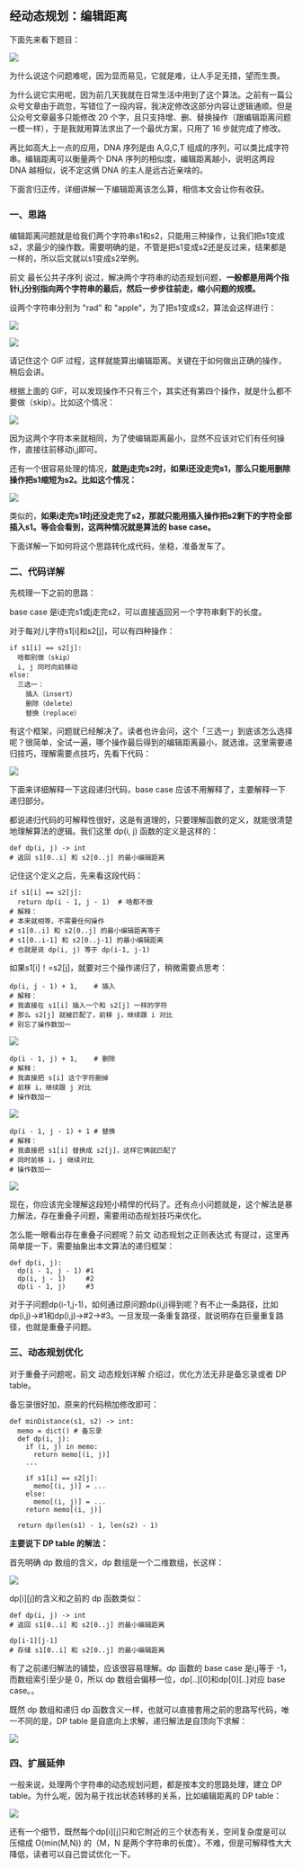 ## 经动态规划：编辑距离

下面先来看下题目：

![](1.jpg)

为什么说这个问题难呢，因为显而易见，它就是难，让人手足无措，望而生畏。

为什么说它实用呢，因为前几天我就在日常生活中用到了这个算法。之前有一篇公众号文章由于疏忽，写错位了一段内容，我决定修改这部分内容让逻辑通顺。但是公众号文章最多只能修改 20 个字，且只支持增、删、替换操作（跟编辑距离问题一模一样），于是我就用算法求出了一个最优方案，只用了 16 步就完成了修改。

再比如高大上一点的应用，DNA 序列是由 A,G,C,T 组成的序列，可以类比成字符串。编辑距离可以衡量两个 DNA 序列的相似度，编辑距离越小，说明这两段 DNA 越相似，说不定这俩 DNA 的主人是远古近亲啥的。

下面言归正传，详细讲解一下编辑距离该怎么算，相信本文会让你有收获。

### 一、思路

编辑距离问题就是给我们两个字符串s1和s2，只能用三种操作，让我们把s1变成s2，求最少的操作数。需要明确的是，不管是把s1变成s2还是反过来，结果都是一样的，所以后文就以s1变成s2举例。

前文 最长公共子序列 说过，解决两个字符串的动态规划问题，**一般都是用两个指针i,j分别指向两个字符串的最后，然后一步步往前走，缩小问题的规模。**

设两个字符串分别为 "rad" 和 "apple"，为了把s1变成s2，算法会这样进行：

![](https://mmbiz.qpic.cn/mmbiz_gif/map09icNxZ4k5NKSib1ss6fnzSpHpahjDwNspIxXESlO67S5rXRWM3pAHq31mhXKzG0GWEk3M1vwIgDhrfawIZOA/640?wx_fmt=gif&wxfrom=5&wx_lazy=1)

![](2.jpg)

请记住这个 GIF 过程，这样就能算出编辑距离。关键在于如何做出正确的操作，稍后会讲。

根据上面的 GIF，可以发现操作不只有三个，其实还有第四个操作，就是什么都不要做（skip）。比如这个情况：

![](3.jpg)

因为这两个字符本来就相同，为了使编辑距离最小，显然不应该对它们有任何操作，直接往前移动i,j即可。

还有一个很容易处理的情况，**就是j走完s2时，如果i还没走完s1，那么只能用删除操作把s1缩短为s2。比如这个情况：**

![](4.jpg)

类似的，**如果i走完s1时j还没走完了s2，那就只能用插入操作把s2剩下的字符全部插入s1。等会会看到，这两种情况就是算法的 base case。**

下面详解一下如何将这个思路转化成代码，坐稳，准备发车了。

### 二、代码详解

先梳理一下之前的思路：

base case 是i走完s1或j走完s2，可以直接返回另一个字符串剩下的长度。

对于每对儿字符s1[i]和s2[j]，可以有四种操作：

```
if s1[i] == s2[j]:
  啥都别做（skip）
  i, j 同时向前移动
else:
  三选一：
    插入（insert）
    删除（delete）
    替换（replace）
```

有这个框架，问题就已经解决了。读者也许会问，这个「三选一」到底该怎么选择呢？很简单，全试一遍，哪个操作最后得到的编辑距离最小，就选谁。这里需要递归技巧，理解需要点技巧，先看下代码：

![](5.jpg)

下面来详细解释一下这段递归代码，base case 应该不用解释了，主要解释一下递归部分。

都说递归代码的可解释性很好，这是有道理的，只要理解函数的定义，就能很清楚地理解算法的逻辑。我们这里 dp(i, j) 函数的定义是这样的：

```
def dp(i, j) -> int
# 返回 s1[0..i] 和 s2[0..j] 的最小编辑距离
```

记住这个定义之后，先来看这段代码：

```
if s1[i] == s2[j]:
  return dp(i - 1, j - 1)  # 啥都不做
# 解释：
# 本来就相等，不需要任何操作
# s1[0..i] 和 s2[0..j] 的最小编辑距离等于
# s1[0..i-1] 和 s2[0..j-1] 的最小编辑距离
# 也就是说 dp(i, j) 等于 dp(i-1, j-1)
```

如果s1[i]！=s2[j]，就要对三个操作递归了，稍微需要点思考：

```
dp(i, j - 1) + 1,    # 插入
# 解释：
# 我直接在 s1[i] 插入一个和 s2[j] 一样的字符
# 那么 s2[j] 就被匹配了，前移 j，继续跟 i 对比
# 别忘了操作数加一
```

![](https://mmbiz.qpic.cn/mmbiz_gif/map09icNxZ4k5NKSib1ss6fnzSpHpahjDwDWaTd2WiarM2SKZ2n2hBAqo5ibGV6tPG6LRFU7RYvSJoBsKBovkcJFZw/640?wx_fmt=gif&wxfrom=5&wx_lazy=1)

```
dp(i - 1, j) + 1,    # 删除
# 解释：
# 我直接把 s[i] 这个字符删掉
# 前移 i，继续跟 j 对比
# 操作数加一
```

![](https://mmbiz.qpic.cn/mmbiz_gif/map09icNxZ4k5NKSib1ss6fnzSpHpahjDwuTKibtrfGicWI5YUQVH9wicLRD2L3enLyKOsicEhYxXDdlrHc59W4reVEA/640?wx_fmt=gif&wxfrom=5&wx_lazy=1)

```
dp(i - 1, j - 1) + 1 # 替换
# 解释：
# 我直接把 s1[i] 替换成 s2[j]，这样它俩就匹配了
# 同时前移 i，j 继续对比
# 操作数加一
```

![](https://mmbiz.qpic.cn/mmbiz_gif/map09icNxZ4k5NKSib1ss6fnzSpHpahjDwibcickW7rH7o6REHNppGh33Ric4uOR263RRc9EjPQC1WH6I8LHSCemhiaA/640?wx_fmt=gif&wxfrom=5&wx_lazy=1)

现在，你应该完全理解这段短小精悍的代码了。还有点小问题就是，这个解法是暴力解法，存在重叠子问题，需要用动态规划技巧来优化。

怎么能一眼看出存在重叠子问题呢？前文 动态规划之正则表达式 有提过，这里再简单提一下，需要抽象出本文算法的递归框架：

```
def dp(i, j):
  dp(i - 1, j - 1) #1
  dp(i, j - 1)     #2
  dp(i - 1, j)     #3
```

对于子问题dp(i-1,j-1)，如何通过原问题dp(i,j)得到呢？有不止一条路径，比如dp(i,j)->#1和dp(i,j)->#2->#3。一旦发现一条重复路径，就说明存在巨量重复路径，也就是重叠子问题。

### 三、动态规划优化
对于重叠子问题呢，前文 动态规划详解 介绍过，优化方法无非是备忘录或者 DP table。

备忘录很好加，原来的代码稍加修改即可：

```
def minDistance(s1, s2) -> int:
  memo = dict() # 备忘录
  def dp(i, j):
    if (i, j) in memo: 
      return memo[(i, j)]
    ...

    if s1[i] == s2[j]:
      memo[(i, j)] = ...  
    else:
      memo[(i, j)] = ...
    return memo[(i, j)]

  return dp(len(s1) - 1, len(s2) - 1)
```

**主要说下 DP table 的解法：**

首先明确 dp 数组的含义，dp 数组是一个二维数组，长这样：

![](https://mmbiz.qpic.cn/mmbiz_png/map09icNxZ4k5NKSib1ss6fnzSpHpahjDw3B41UlTr2jOIH3SH7jvaYZTK5Qic2ZIHTEOztTRmpwd1K5v5FXrZHhw/640?wx_fmt=png&wxfrom=5&wx_lazy=1&wx_co=1)

dp[i][j]的含义和之前的 dp 函数类似：

```
def dp(i, j) -> int
# 返回 s1[0..i] 和 s2[0..j] 的最小编辑距离

dp[i-1][j-1]
# 存储 s1[0..i] 和 s2[0..j] 的最小编辑距离
```

有了之前递归解法的铺垫，应该很容易理解。dp 函数的 base case 是i,j等于 -1，而数组索引至少是 0，所以 dp 数组会偏移一位，dp[..][0]和dp[0][..]对应 base case。。

既然 dp 数组和递归 dp 函数含义一样，也就可以直接套用之前的思路写代码，唯一不同的是，DP table 是自底向上求解，递归解法是自顶向下求解：

![](https://mmbiz.qpic.cn/mmbiz_png/map09icNxZ4k6I9qSKsoaKwsIQEBSv3CAzicJibicyvZEtPKm5nH0CEteRqJCBKQVkW6mMArhZsephVmMYrB3wSGoA/640?wx_fmt=png&wxfrom=5&wx_lazy=1&wx_co=1)

### 四、扩展延伸

一般来说，处理两个字符串的动态规划问题，都是按本文的思路处理，建立 DP table。为什么呢，因为易于找出状态转移的关系，比如编辑距离的 DP table：

![](https://mmbiz.qpic.cn/mmbiz_jpg/map09icNxZ4k6I9qSKsoaKwsIQEBSv3CAQuJ6WodnmbqKfLuzrzebJjvTqyKkYCAfYmxWsXic3yg5k7SYD5RhbPw/640?wx_fmt=jpeg&wxfrom=5&wx_lazy=1&wx_co=1)

还有一个细节，既然每个dp[i][j]只和它附近的三个状态有关，空间复杂度是可以压缩成 O(min(M,N)) 的（M，N 是两个字符串的长度）。不难，但是可解释性大大降低，读者可以自己尝试优化一下。

